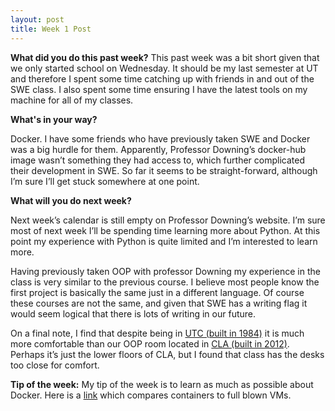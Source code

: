 ```yaml
---
layout: post
title: Week 1 Post
---
```





**What did you do this past week?**
This past week was a bit short given that we only started school on Wednesday. It should be my last semester at UT and therefore I spent some time catching up with friends in and out of the SWE class. I also spent some time ensuring I have the latest tools on my machine for all of my classes.

**What's in your way?**

Docker. I have some friends who have previously taken SWE and Docker was a big hurdle for them. Apparently, Professor Downing’s docker-hub image wasn’t something they had access to, which further complicated their development in SWE. So far it seems to be straight-forward, although I’m sure I’ll get stuck somewhere at one point. 

**What will you do next week?**

Next week’s calendar is still empty on Professor Downing’s website. I’m sure most of next week I’ll be spending time learning more about Python. At this point my experience with Python is quite limited and I’m interested to learn more. 


Having previously taken OOP with professor Downing my experience in the class is very similar to the previous course. I believe most people know the first project is basically the same just in a different language. Of course these courses are not the same, and given that SWE has a writing flag it would seem logical that there is lots of writing in our future. 

On a final note, I find that despite being in [UTC (built in 1984)](http://facilitiesservices.utexas.edu/buildings/UTM/0500) it is much more comfortable than our OOP room located in [CLA (built in 2012)](http://facilitiesservices.utexas.edu/buildings/UTM/0540). Perhaps it’s just the lower floors of CLA, but I found that class has the desks too close for comfort. 

**Tip of the week:**
My tip of the week is to learn as much as possible about Docker. Here is a [link](https://blog.risingstack.com/operating-system-containers-vs-application-containers/) which compares containers to full blown VMs.